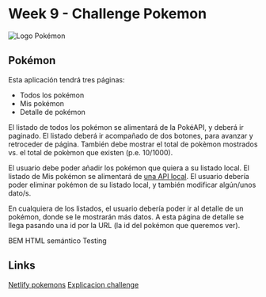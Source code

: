 # Week 9 - Challenge Pokemon

![Logo Pokémon](https://vignette.wikia.nocookie.net/logopedia/images/2/2b/Pokemon_2D_logo.svg/revision/latest?cb=20170115063554)

## Pokémon

Esta aplicación tendrá tres páginas:

- Todos los pokémon
- Mis pokémon
- Detalle de pokémon

El listado de todos los pokémon se alimentará de la PokéAPI, y deberá ir paginado. El listado deberá ir acompañado de dos botones, para avanzar y retroceder de página. También debe mostrar el total de pokèmon mostrados vs. el total de pokèmon que existen (p.e. 10/1000).

El usuario debe poder añadir los pokémon que quiera a su listado local. El listado de Mis pokémon se alimentará de [una API local](https://github.com/isdi-coders-2022/bootcamp-202201-bcn/tree/master/week3/challenges/pokeapi). El usuario debería poder eliminar pokémon de su listado local, y también modificar algún/unos dato/s.

En cualquiera de los listados, el usuario debería poder ir al detalle de un pokémon, donde se le mostrarán más datos. A esta página de detalle se llega pasando una id por la URL (la id del pokémon que queremos ver).

BEM
HTML semántico
Testing

## Links

[Netlify pokemons](https://202204-w09-javier-mora.netlify.app/)
[Explicacion challenge](https://github.com/isdi-coders-2022/bootcamp-202204-ONLINE/tree/main/Week9)
